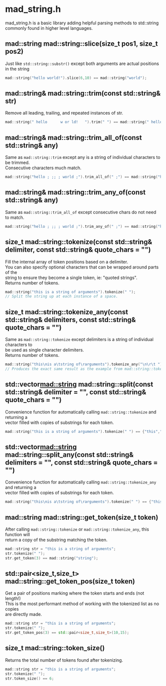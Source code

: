 # mad_string.h
mad_string.h is a basic library adding helpful parsing methods to std::string commonly found in higher level languages.

## mad::string mad::string::slice(size_t pos1, size_t pos2)
Just like `std::string::substr()` except both arguments are actual positions in the string
```cpp
mad::string("hello world!").slice(6,10) == mad::string("world");
```

## mad::string& mad::string::trim(const std::string& str)
Remove all leading, trailing, and repeated instances of str.
```cpp
mad::string(" hello      w or ld!   ").trim(" ") == mad::string(" hello w or ld! ");
```

## mad::string& mad::string::trim_all_of(const std::string& any)
Same as `mad::string::trim` except any is a string of individual characters to be trimmed.  
  Consecutive characters much match.
```cpp
mad::string("hello ; ;; ; world ;").trim_all_of(" ;") == mad::string("hello ; ; ; world");
```

## mad::string& mad::string::trim_any_of(const std::string& any)
Same as `mad::string::trim_all_of` except consecutive chars do not need to match.
```cpp
mad::string("hello ; ;; ; world ;").trim_any_of(" ;") == mad::string("hello world");
```

## size_t mad::string::tokenize(const std::string& delimiter, const std::string& quote_chars = "")
Fill the internal array of token positions based on a delimiter.  
  You can also specify optional characters that can be wrapped around parts of the  
    string to ensure they become a single token, ie: "quoted strings".  
Returns number of tokens.
```cpp
mad::string("this is a string of arguments").tokenize(" ");
// Split the string up at each instance of a space.
```

## size_t mad::string::tokenize_any(const std::string& delimiters, const std::string& quote_chars = "")
Same as `mad::string::tokenize` except delimiters is a string of individual characters to  
  be used as single character delimiters.  
Returns number of tokens.
```cpp
mad::string("this\nis a\tstring of\rarguments").tokenize_any("\n\r\t ");
// Produces the exact same result as the example from mad::string::tokenize
```

## std::vector<mad::string> mad::string::split(const std::string& delimiter = "", const std::string& quote_chars = "")
Convenience function for automatically calling `mad::string::tokenize` and returning a  
  vector filled with copies of substrings for each token.
```cpp
mad::string("this is a string of arguments").tokenize(" ") == {"this","is","a","string","of","arguments"};
```

## std::vector<mad::string> mad::string::split_any(const std::string& delimiters = "", const std::string& quote_chars = "")
Convenience function for automatically calling `mad::string::tokenize_any` and returning a  
  vector filled with copies of substrings for each token.
```cpp
mad::string("this\nis a\tstring of\rarguments").tokenize(" ") == {"this","is","a","string","of","arguments"};
```

## mad::string mad::string::get_token(size_t token)
After calling `mad::string::tokenize` or `mad::string::tokenize_any`, this function will  
  return a copy of the substring matching the token.
```cpp
mad::string str = "this is a string of arguments";
str.tokenize(" ");
str.get_token(3) == mad::string("string");
```

## std::pair<size_t,size_t> mad::string::get_token_pos(size_t token)
Get a pair of positions marking where the token starts and ends (not length!)  
  This is the most performant method of working with the tokenized list as no copies  
    are directly made.  
```cpp
mad::string str = "this is a string of arguments";
str.tokenize(" ");
str.get_token_pos(3) == std::pair<size_t,size_t>(10,15);
```

## size_t mad::string::token_size()
Returns the total number of tokens found after tokenizing.
```cpp
mad::string str = "this is a string of arguments";
str.tokenize(" ");
str.token_size() == 6;
```

